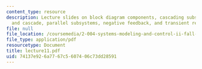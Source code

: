 ```yaml
---
content_type: resource
description: Lecture slides on block diagram components, cascading subsystems, loading
  and cascade, parallel subsystems, negative feedback, and transient response.
file: null
file_location: /coursemedia/2-004-systems-modeling-and-control-ii-fall-2007/74137e926a7767c5607406c73dd28591_lecture11.pdf
file_type: application/pdf
resourcetype: Document
title: lecture11.pdf
uid: 74137e92-6a77-67c5-6074-06c73dd28591
---
```

